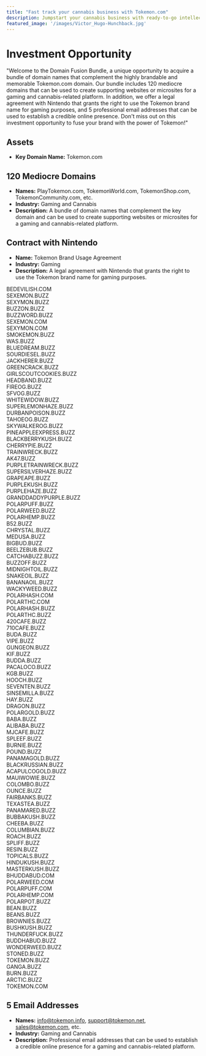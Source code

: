 ```yaml
---
title: "Fast track your cannabis business with Tokemon.com"
description: Jumpstart your cannabis business with ready-to-go intellectual property, including a top level domain (TOKEMON), key-related domains to drive traffic, a legally binding contract with Nintendo, a ready-made audience, and contact emails and log-in credentials for social platforms. 
featured_image: '/images/Victor_Hugo-Hunchback.jpg'
---
```

# Investment Opportunity

"Welcome to the Domain Fusion Bundle, a unique opportunity to acquire a bundle of domain names that complement the highly brandable and memorable Tokemon.com domain. Our bundle includes 120 mediocre domains that can be used to create supporting websites or microsites for a gaming and cannabis-related platform. In addition, we offer a legal agreement with Nintendo that grants the right to use the Tokemon brand name for gaming purposes, and 5 professional email addresses that can be used to establish a credible online presence. Don't miss out on this investment opportunity to fuse your brand with the power of Tokemon!"

## Assets

- **Key Domain Name:** Tokemon.com

## 120 Mediocre Domains
- **Names:** PlayTokemon.com, TokemonWorld.com, TokemonShop.com, TokemonCommunity.com, etc.
- **Industry:** Gaming and Cannabis
- **Description:** A bundle of domain names that complement the key domain and can be used to create supporting websites or microsites for a gaming and cannabis-related platform.

## Contract with Nintendo
- **Name:** Tokemon Brand Usage Agreement
- **Industry:** Gaming
- **Description:** A legal agreement with Nintendo that grants the right to use the Tokemon brand name for gaming purposes.

<div class="flex-container">
  <div class="flex-item">BEDEVILISH.COM</div>
  <div class="flex-item">SEXEMON.BUZZ</div>
  <div class="flex-item">SEXYMON.BUZZ</div>
  <div class="flex-item">BUZZON.BUZZ</div>
  <div class="flex-item">BUZZWORD.BUZZ</div>
  <div class="flex-item">SEXEMON.COM</div>
  <div class="flex-item">SEXYMON.COM</div>
  <div class="flex-item">SMOKEMON.BUZZ</div>
  <div class="flex-item">WAS.BUZZ</div>
  <div class="flex-item">BLUEDREAM.BUZZ</div>
  <div class="flex-item">SOURDIESEL.BUZZ</div>
  <div class="flex-item">JACKHERER.BUZZ</div>
  <div class="flex-item">GREENCRACK.BUZZ</div>
  <div class="flex-item">GIRLSCOUTCOOKIES.BUZZ</div>
  <div class="flex-item">HEADBAND.BUZZ</div>
  <div class="flex-item">FIREOG.BUZZ</div>
  <div class="flex-item">SFVOG.BUZZ</div>
  <div class="flex-item">WHITEWIDOW.BUZZ</div>
  <div class="flex-item">SUPERLEMONHAZE.BUZZ</div>
  <div class="flex-item">DURBANPOISON.BUZZ</div>
  <div class="flex-item">TAHOEOG.BUZZ</div>
  <div class="flex-item">SKYWALKEROG.BUZZ</div>
  <div class="flex-item">PINEAPPLEEXPRESS.BUZZ</div>
  <div class="flex-item">BLACKBERRYKUSH.BUZZ</div>
  <div class="flex-item">CHERRYPIE.BUZZ</div>
  <div class="flex-item">TRAINWRECK.BUZZ</div>
  <div class="flex-item">AK47.BUZZ</div>
  <div class="flex-item">PURPLETRAINWRECK.BUZZ</div>
  <div class="flex-item">SUPERSILVERHAZE.BUZZ</div>
  <div class="flex-item">GRAPEAPE.BUZZ</div>
  <div class="flex-item">PURPLEKUSH.BUZZ</div>
  <div class="flex-item">PURPLEHAZE.BUZZ</div>
  <div class="flex-item">GRANDDADDYPURPLE.BUZZ</div>
  <div class="flex-item">POLARPUFF.BUZZ</div>
  <div class="flex-item">POLARWEED.BUZZ</div>
  <div class="flex-item">POLARHEMP.BUZZ</div>
  <div class="flex-item">B52.BUZZ</div>
  <div class="flex-item">CHRYSTAL.BUZZ</div>
  <div class="flex-item">MEDUSA.BUZZ</div>
  <div class="flex-item">BIGBUD.BUZZ</div>
  <div class="flex-item">BEELZEBUB.BUZZ</div>
  <div class="flex-item">CATCHABUZZ.BUZZ</div>
  <div class="flex-item">BUZZOFF.BUZZ</div>
  <div class="flex-item">MIDNIGHTOIL.BUZZ</div>
  <div class="flex-item">SNAKEOIL.BUZZ</div>
  <div class="flex-item">BANANAOIL.BUZZ</div>
  <div class="flex-item">WACKYWEED.BUZZ</div>
  <div class="flex-item">POLARHASH.COM</div>
  <div class="flex-item">POLARTHC.COM</div>
  <div class="flex-item">POLARHASH.BUZZ</div>
  <div class="flex-item">POLARTHC.BUZZ</div>
  <div class="flex-item">420CAFE.BUZZ</div>
  <div class="flex-item">710CAFE.BUZZ</div>
  <div class="flex-item">BUDA.BUZZ</div>
  <div class="flex-item">VIPE.BUZZ</div>
  <div class="flex-item">GUNGEON.BUZZ</div>
  <div class="flex-item">KIF.BUZZ</div>
  <div class="flex-item">BUDDA.BUZZ</div>
  <div class="flex-item">PACALOCO.BUZZ</div>
  <div class="flex-item">KGB.BUZZ</div>
  <div class="flex-item">HOOCH.BUZZ</div>
  <div class="flex-item">SEVENTEN.BUZZ</div>
  <div class="flex-item">SINSEMILLA.BUZZ</div>
  <div class="flex-item">HAY.BUZZ</div>
  <div class="flex-item">DRAGON.BUZZ</div>
  <div class="flex-item">POLARGOLD.BUZZ</div>
  <div class="flex-item">BABA.BUZZ</div>
  <div class="flex-item">ALIBABA.BUZZ</div>
  <div class="flex-item">MJCAFE.BUZZ</div>
  <div class="flex-item">SPLEEF.BUZZ</div>
  <div class="flex-item">BURNIE.BUZZ</div>
  <div class="flex-item">POUND.BUZZ</div>
  <div class="flex-item">PANAMAGOLD.BUZZ</div>
  <div class="flex-item">BLACKRUSSIAN.BUZZ</div>
  <div class="flex-item">ACAPULCOGOLD.BUZZ</div>
  <div class="flex-item">MAUIWOWIE.BUZZ</div>
  <div class="flex-item">COLOMBO.BUZZ</div>
  <div class="flex-item">OUNCE.BUZZ</div>
  <div class="flex-item">FAIRBANKS.BUZZ</div>
  <div class="flex-item">TEXASTEA.BUZZ</div>
  <div class="flex-item">PANAMARED.BUZZ</div>
  <div class="flex-item">BUBBAKUSH.BUZZ</div>
  <div class="flex-item">CHEEBA.BUZZ</div>
  <div class="flex-item">COLUMBIAN.BUZZ</div>
  <div class="flex-item">ROACH.BUZZ</div>
  <div class="flex-item">SPLIFF.BUZZ</div>
  <div class="flex-item">RESIN.BUZZ</div>
  <div class="flex-item">TOPICALS.BUZZ</div>
  <div class="flex-item">HINDUKUSH.BUZZ</div>
  <div class="flex-item">MASTERKUSH.BUZZ</div>
  <div class="flex-item">BHUDDABUD.COM</div>
  <div class="flex-item">POLARWEED.COM</div>
  <div class="flex-item">POLARPUFF.COM</div>
  <div class="flex-item">POLARHEMP.COM</div>
  <div class="flex-item">POLARPOT.BUZZ</div>
  <div class="flex-item">BEAN.BUZZ</div>
  <div class="flex-item">BEANS.BUZZ</div>
  <div class="flex-item">BROWNIES.BUZZ</div>
  <div class="flex-item">BUSHKUSH.BUZZ</div>
  <div class="flex-item">THUNDERFUCK.BUZZ</div>
  <div class="flex-item">BUDDHABUD.BUZZ</div>
  <div class="flex-item">WONDERWEED.BUZZ</div>
  <div class="flex-item">STONED.BUZZ</div>
  <div class="flex-item">TOKEMON.BUZZ</div>
  <div class="flex-item">GANGA.BUZZ</div>
  <div class="flex-item">BURN.BUZZ</div>
  <div class="flex-item">ARCTIC.BUZZ</div>
  <div class="flex-item">TOKEMON.COM</div>
</div>

## 5 Email Addresses
- **Names:** info@tokemon.info, support@tokemon.net, sales@tokemon.com, etc.
- **Industry:** Gaming and Cannabis
- **Description:** Professional email addresses that can be used to establish a credible online presence for a gaming and cannabis-related platform.
